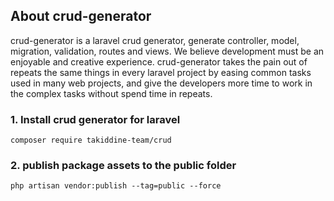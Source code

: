 ## About crud-generator

crud-generator is a laravel crud generator, generate controller, model, migration, validation, routes and views. We believe development must be an enjoyable and creative experience. crud-generator takes the pain out of repeats the same things in every laravel project by easing common tasks used in many web projects, and give the developers more time to work in the complex tasks without spend time in repeats.



### 1. Install crud generator for laravel 

```
composer require takiddine-team/crud
```

### 2. publish package assets to the public folder

```
php artisan vendor:publish --tag=public --force
```


